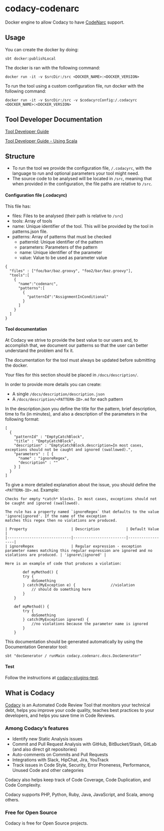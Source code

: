 # codacy-codenarc

Docker engine to allow Codacy to have [CodeNarc](https://github.com/CodeNarc/CodeNarc) support.

## Usage

You can create the docker by doing:

    sbt docker:publishLocal

The docker is ran with the following command:

    docker run -it -v $srcDir:/src <DOCKER_NAME>:<DOCKER_VERSION>

To run the tool using a custom configuration file, run docker with the following command:

    docker run -it -v $srcDir:/src -v $codacyrcConfig:/.codacyrc <DOCKER_NAME>:<DOCKER_VERSION>

## Tool Developer Documentation

[Tool Developer Guide](https://support.codacy.com/hc/en-us/articles/207994725-Tool-Developer-Guide)


[Tool Developer Guide - Using Scala](https://support.codacy.com/hc/en-us/articles/207280379-Tool-Developer-Guide-Using-Scala)


## Structure

- To run the tool we provide the configuration file, ```/.codacyrc```, with the language to run and optional parameters your tool might need.
- The source code to be analysed will be located in ```/src```, meaning that when provided in the configuration, the file paths are relative to ```/src```.

#### Configuration file (.codacyrc)

This file has:

 - files: Files to be analysed (their path is relative to ```/src```)
 - tools: Array of tools
 - name: Unique identifier of the tool. This will be provided by the tool in patterns.json file.
 - patterns: Array of patterns that must be checked
     - patternId: Unique identifier of the pattern
     - parameters: Parameters of the pattern
     - name: Unique identifier of the parameter
     - value: Value to be used as parameter value

```
{
  "files" : ["foo/bar/baz.groovy", "foo2/bar/baz.groovy"],
  "tools":[
    {
      "name":"codenarc",
      "patterns":[
        {
          "patternId":"AssignmentInConditional"
        }
      ]
    }
  ]
}
```

#### Tool documentation

At Codacy we strive to provide the best value to our users and, to accomplish that, we document our patterns so that the user can better understand the problem and fix it.

The documentation for the tool must always be updated before submitting the docker.

Your files for this section should be placed in ```/docs/description/```.

In order to provide more details you can create:

- A single ```/docs/description/description.json```
- A ```/docs/description/<PATTERN-ID>.md``` for each pattern


In the description.json you define the title for the pattern, brief description, time to fix (in minutes), and also a description of the parameters in the following format:

```
[
  {
    "patternId" : "EmptyCatchBlock",
    "title" : "EmptyCatchBlock",
    "description" : "EmptyCatchBlock.description=In most cases, exceptions should not be caught and ignored (swallowed).",
    "parameters" : [ {
      "name" : "ignoreRegex",
      "description" : ""
    } ]
  }
]
```

To give a more detailed explanation about the issue, you should define the ```<PATTERN-ID>.md```. Example:

```
Checks for empty *catch* blocks. In most cases, exceptions should not be caught and ignored (swallowed).

The rule has a property named `ignoreRegex` that defaults to the value 'ignore|ignored'. If the name of the exception
matches this regex then no violations are produced.

| Property                    | Description            | Default Value    |
|-----------------------------|------------------------|------------------|
| ignoreRegex                 | Regular expression - exception parameter names matching this regular expression are ignored and no violations are produced. | 'ignore\|ignored' |

Here is an example of code that produces a violation:

        def myMethod() {
        try {
            doSomething
        } catch(MyException e) {                //violation
            // should do something here
        }
    }

    def myMethod() {
        try {
            doSomething
        } catch(MyException ignored) {
            //no violations because the parameter name is ignored
        }
    }
```

This documentation should be generated automatically by using the Documentation Generator tool:

```
sbt "docGenerator / runMain codacy.codenarc.docs.DocGenerator"
```


#### Test

Follow the instructions at [codacy-plugins-test](https://github.com/codacy/codacy-plugins-test).


## What is Codacy

[Codacy](https://www.codacy.com/) is an Automated Code Review Tool that monitors
your technical debt, helps you improve your code quality, teaches best practices
to your developers, and helps you save time in Code Reviews.

### Among Codacy’s features

* Identify new Static Analysis issues
* Commit and Pull Request Analysis with GitHub, BitBucket/Stash, GitLab (and
  also direct git repositories)
* Auto-comments on Commits and Pull Requests
* Integrations with Slack, HipChat, Jira, YouTrack
* Track issues in Code Style, Security, Error Proneness, Performance, Unused
  Code and other categories

Codacy also helps keep track of Code Coverage, Code Duplication, and Code
Complexity.

Codacy supports PHP, Python, Ruby, Java, JavaScript, and Scala, among others.

### Free for Open Source

Codacy is free for Open Source projects.
